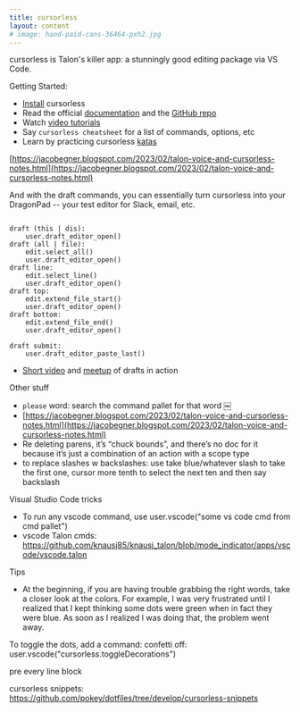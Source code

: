 ```yaml
---
title: cursorless
layout: content
# image: hand-paid-cans-36464-pxh2.jpg
---
```


cursorless is Talon's killer app: a stunningly good editing package via VS Code.  

Getting Started:
- [Install](https://www.cursorless.org/docs/user/installation/) cursorless
- Read the official [documentation](https://www.cursorless.org/docs/) and the [GitHub repo](https://github.com/cursorless-dev/cursorless)
- Watch [video tutorials](https://www.youtube.com/watch?v=5mAzHGM2M0k&list=PLXv2sppxeoQZz49evjy4T0QJRIgc_JPqs)
- Say `cursorless cheatsheet` for a list of commands, options, etc
- Learn by practicing cursorless [katas](https://github.com/Will-Sommers/cursorless-katas)

[https://jacobegner.blogspot.com/2023/02/talon-voice-and-cursorless-notes.html](https://jacobegner.blogspot.com/2023/02/talon-voice-and-cursorless-notes.html)

And with the draft commands, you can essentially turn cursorless into your DragonPad -- your test editor for Slack, email, etc.
```

draft (this | dis):
    user.draft_editor_open()
draft (all | file):
    edit.select_all()
    user.draft_editor_open()
draft line:
    edit.select_line()
    user.draft_editor_open()
draft top:
    edit.extend_file_start()
    user.draft_editor_open()
draft bottom:
    edit.extend_file_end()
    user.draft_editor_open()

draft submit:
    user.draft_editor_paste_last()
```
    
- [Short video](https://www.youtube.com/watch?v=U6Q9qjSIVQg) and [meetup](https://www.youtube.com/watch?v=w-LxcO4Er0c) of drafts in action


Other stuff
- `please` word: search the command pallet for that word ￼
 - [https://jacobegner.blogspot.com/2023/02/talon-voice-and-cursorless-notes.html](https://jacobegner.blogspot.com/2023/02/talon-voice-and-cursorless-notes.html)
 - Re deleting parens, it’s “chuck bounds”, and there’s no doc for it because it’s just a combination of an action with a scope type
- to replace slashes w backslashes: use take blue/whatever slash to take the first one, cursor more tenth to select the next ten and then say backslash

Visual Studio Code tricks
- To run any vscode command, use user.vscode("some vs code cmd from cmd pallet")
- vscode Talon cmds: https://github.com/knausj85/knausj_talon/blob/mode_indicator/apps/vscode/vscode.talon

Tips
- At the beginning, if you are having trouble grabbing the right words, take a closer look at the colors. For example, I was very frustrated until I realized that I kept thinking some dots were green when in fact they were blue. As soon as I realized I was doing that, the problem went away.

To toggle the dots, add a command: confetti off: user.vscode("cursorless.toggleDecorations")

pre every line block


cursorless snippets: https://github.com/pokey/dotfiles/tree/develop/cursorless-snippets

